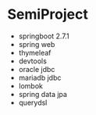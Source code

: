 # SemiProject
- springboot 2.7.1
- spring web
- thymeleaf
- devtools
- oracle jdbc
- mariadb jdbc
- lombok
- spring data jpa
- querydsl